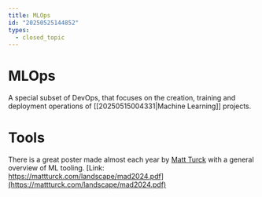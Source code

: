 ```yaml
---
title: MLOps
id: "20250525144852"
types:
  - closed_topic
---
```


# MLOps
A special subset of DevOps, that focuses on the creation, training and deployment operations of [[20250515004331|Machine Learning]] projects.

# Tools
There is a great poster made almost each year by [Matt Turck](https://mattturck.com) with a general overview of ML tooling. [Link: https://mattturck.com/landscape/mad2024.pdf](https://mattturck.com/landscape/mad2024.pdf)